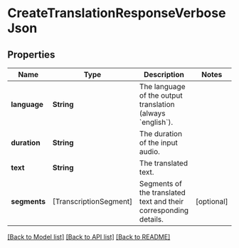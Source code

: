 # CreateTranslationResponseVerboseJson

## Properties
Name | Type | Description | Notes
------------ | ------------- | ------------- | -------------
**language** | **String** | The language of the output translation (always &#x60;english&#x60;). | 
**duration** | **String** | The duration of the input audio. | 
**text** | **String** | The translated text. | 
**segments** | [TranscriptionSegment] | Segments of the translated text and their corresponding details. | [optional] 

[[Back to Model list]](../README.md#documentation-for-models) [[Back to API list]](../README.md#documentation-for-api-endpoints) [[Back to README]](../README.md)


